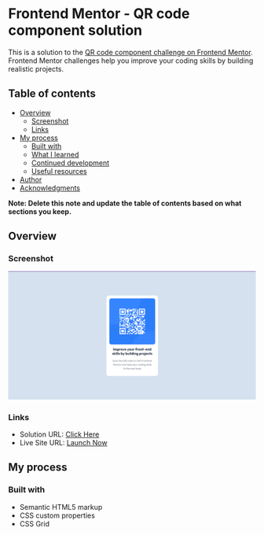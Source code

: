 # Frontend Mentor - QR code component solution

This is a solution to the [QR code component challenge on Frontend Mentor](https://www.frontendmentor.io/challenges/qr-code-component-iux_sIO_H). Frontend Mentor challenges help you improve your coding skills by building realistic projects.

## Table of contents

- [Overview](#overview)
  - [Screenshot](#screenshot)
  - [Links](#links)
- [My process](#my-process)
  - [Built with](#built-with)
  - [What I learned](#what-i-learned)
  - [Continued development](#continued-development)
  - [Useful resources](#useful-resources)
- [Author](#author)
- [Acknowledgments](#acknowledgments)

**Note: Delete this note and update the table of contents based on what sections you keep.**

## Overview

### Screenshot

![](Solutions\02\Screenshot.png)

### Links

- Solution URL: [Click Here](https://www.frontendmentor.io/solutions/qr-code-component-izw8Wil7ph)
- Live Site URL: [Launch Now](https://qrcode-component-card.netlify.app/)

## My process

### Built with

- Semantic HTML5 markup
- CSS custom properties
- CSS Grid
